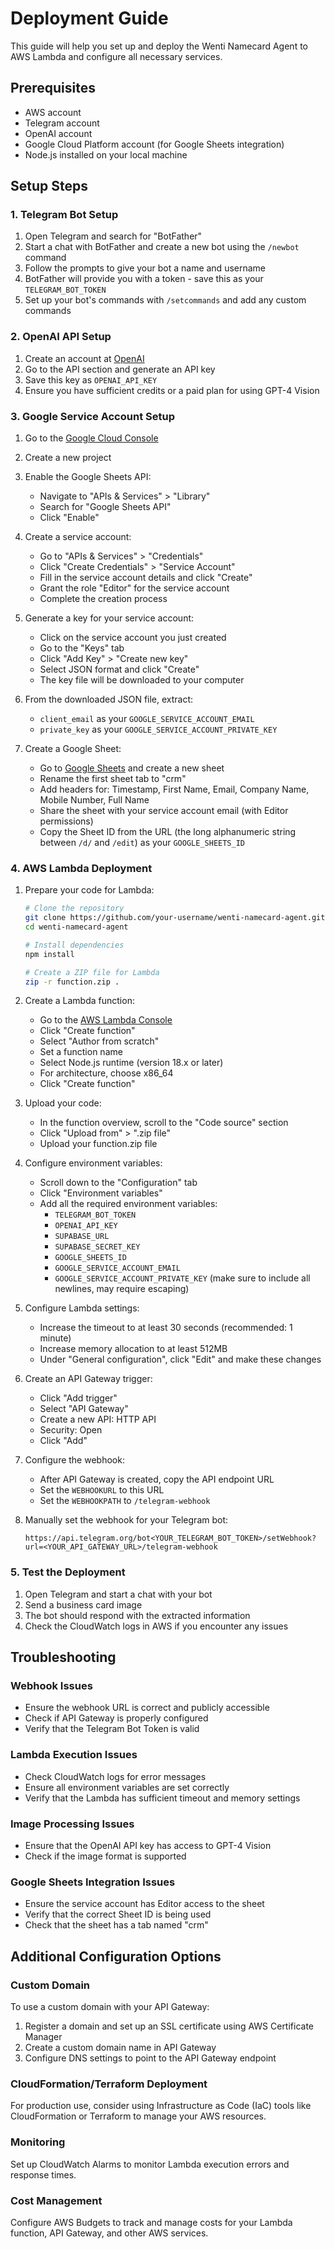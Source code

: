 # Deployment Guide

This guide will help you set up and deploy the Wenti Namecard Agent to AWS Lambda and configure all necessary services.

## Prerequisites

- AWS account
- Telegram account
- OpenAI account
- Google Cloud Platform account (for Google Sheets integration)
- Node.js installed on your local machine

## Setup Steps

### 1. Telegram Bot Setup

1. Open Telegram and search for "BotFather"
2. Start a chat with BotFather and create a new bot using the `/newbot` command
3. Follow the prompts to give your bot a name and username
4. BotFather will provide you with a token - save this as your `TELEGRAM_BOT_TOKEN`
5. Set up your bot's commands with `/setcommands` and add any custom commands

### 2. OpenAI API Setup

1. Create an account at [OpenAI](https://openai.com/)
2. Go to the API section and generate an API key
3. Save this key as `OPENAI_API_KEY`
4. Ensure you have sufficient credits or a paid plan for using GPT-4 Vision

### 3. Google Service Account Setup

1. Go to the [Google Cloud Console](https://console.cloud.google.com/)
2. Create a new project
3. Enable the Google Sheets API:

   - Navigate to "APIs & Services" > "Library"
   - Search for "Google Sheets API"
   - Click "Enable"

4. Create a service account:

   - Go to "APIs & Services" > "Credentials"
   - Click "Create Credentials" > "Service Account"
   - Fill in the service account details and click "Create"
   - Grant the role "Editor" for the service account
   - Complete the creation process

5. Generate a key for your service account:

   - Click on the service account you just created
   - Go to the "Keys" tab
   - Click "Add Key" > "Create new key"
   - Select JSON format and click "Create"
   - The key file will be downloaded to your computer

6. From the downloaded JSON file, extract:

   - `client_email` as your `GOOGLE_SERVICE_ACCOUNT_EMAIL`
   - `private_key` as your `GOOGLE_SERVICE_ACCOUNT_PRIVATE_KEY`

7. Create a Google Sheet:
   - Go to [Google Sheets](https://sheets.google.com/) and create a new sheet
   - Rename the first sheet tab to "crm"
   - Add headers for: Timestamp, First Name, Email, Company Name, Mobile Number, Full Name
   - Share the sheet with your service account email (with Editor permissions)
   - Copy the Sheet ID from the URL (the long alphanumeric string between `/d/` and `/edit`) as your `GOOGLE_SHEETS_ID`

### 4. AWS Lambda Deployment

1. Prepare your code for Lambda:

   ```bash
   # Clone the repository
   git clone https://github.com/your-username/wenti-namecard-agent.git
   cd wenti-namecard-agent

   # Install dependencies
   npm install

   # Create a ZIP file for Lambda
   zip -r function.zip .
   ```

2. Create a Lambda function:

   - Go to the [AWS Lambda Console](https://console.aws.amazon.com/lambda)
   - Click "Create function"
   - Select "Author from scratch"
   - Set a function name
   - Select Node.js runtime (version 18.x or later)
   - For architecture, choose x86_64
   - Click "Create function"

3. Upload your code:

   - In the function overview, scroll to the "Code source" section
   - Click "Upload from" > ".zip file"
   - Upload your function.zip file

4. Configure environment variables:

   - Scroll down to the "Configuration" tab
   - Click "Environment variables"
   - Add all the required environment variables:
     - `TELEGRAM_BOT_TOKEN`
     - `OPENAI_API_KEY`
     - `SUPABASE_URL`
     - `SUPABASE_SECRET_KEY`
     - `GOOGLE_SHEETS_ID`
     - `GOOGLE_SERVICE_ACCOUNT_EMAIL`
     - `GOOGLE_SERVICE_ACCOUNT_PRIVATE_KEY` (make sure to include all newlines, may require escaping)

5. Configure Lambda settings:

   - Increase the timeout to at least 30 seconds (recommended: 1 minute)
   - Increase memory allocation to at least 512MB
   - Under "General configuration", click "Edit" and make these changes

6. Create an API Gateway trigger:

   - Click "Add trigger"
   - Select "API Gateway"
   - Create a new API: HTTP API
   - Security: Open
   - Click "Add"

7. Configure the webhook:

   - After API Gateway is created, copy the API endpoint URL
   - Set the `WEBHOOKURL` to this URL
   - Set the `WEBHOOKPATH` to `/telegram-webhook`

8. Manually set the webhook for your Telegram bot:
   ```
   https://api.telegram.org/bot<YOUR_TELEGRAM_BOT_TOKEN>/setWebhook?url=<YOUR_API_GATEWAY_URL>/telegram-webhook
   ```

### 5. Test the Deployment

1. Open Telegram and start a chat with your bot
2. Send a business card image
3. The bot should respond with the extracted information
4. Check the CloudWatch logs in AWS if you encounter any issues

## Troubleshooting

### Webhook Issues

- Ensure the webhook URL is correct and publicly accessible
- Check if API Gateway is properly configured
- Verify that the Telegram Bot Token is valid

### Lambda Execution Issues

- Check CloudWatch logs for error messages
- Ensure all environment variables are set correctly
- Verify that the Lambda has sufficient timeout and memory settings

### Image Processing Issues

- Ensure that the OpenAI API key has access to GPT-4 Vision
- Check if the image format is supported

### Google Sheets Integration Issues

- Ensure the service account has Editor access to the sheet
- Verify that the correct Sheet ID is being used
- Check that the sheet has a tab named "crm"

## Additional Configuration Options

### Custom Domain

To use a custom domain with your API Gateway:

1. Register a domain and set up an SSL certificate using AWS Certificate Manager
2. Create a custom domain name in API Gateway
3. Configure DNS settings to point to the API Gateway endpoint

### CloudFormation/Terraform Deployment

For production use, consider using Infrastructure as Code (IaC) tools like CloudFormation or Terraform to manage your AWS resources.

### Monitoring

Set up CloudWatch Alarms to monitor Lambda execution errors and response times.

### Cost Management

Configure AWS Budgets to track and manage costs for your Lambda function, API Gateway, and other AWS services.
